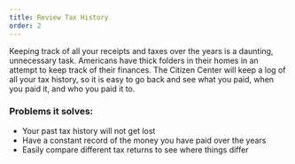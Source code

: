 ```yaml
---
title: Review Tax History
order: 2
---
```


Keeping track of all your receipts and taxes over the years is a daunting, unnecessary task. Americans have thick folders in their homes in an attempt to keep track of their finances. The Citizen Center will keep a log of all your tax history, so it is easy to go back and see what you paid, when you paid it, and who you paid it to.  

### Problems it solves:
- Your past tax history will not get lost
- Have a constant record of the money you have paid over the years
- Easily compare different tax returns to see where things differ
